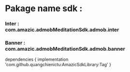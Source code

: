 <h1>Pakage name sdk : </h1>
<h3>Inter  : </br> com.amazic.admobMeditationSdk.admob.inter</h3>
<h3>Banner :</br>  com.amazic.admobMeditationSdk.admob.banner</h3>


dependencies {
	        implementation 'com.github.quangchienictu:AmazicSdkLibrary:Tag'
	}
